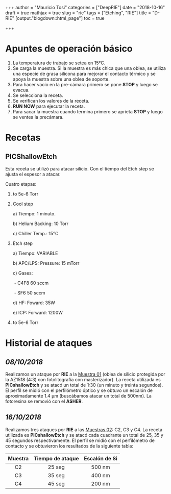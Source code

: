 +++
author = "Mauricio Tosi"
categories = ["DeepRIE"]
date = "2018-10-16"
draft = true
mathjax = true
slug = "rie"
tags = ["Etching", "RIE"]
title = "D-RIE"
[output."blogdown::html_page"]
toc = true

+++
# Apuntes de operación básico

1. La temperatura de trabajo se setea en 15°C.
2. Se carga la muestra. Si la muestra es más chica que una oblea, se utiliza una especie de grasa silicona para mejorar el contacto térmico y se apoya la muestra sobre una oblea de soporte.
3. Para hacer vacío en la pre-cámara primero se pone **STOP** y luego se evacua.
4. Se selecciona la receta.
5. Se verifican los valores de la receta.
6. **RUN NOW** para ejecutar la receta.
7. Para sacar la muestra cuando termina primero se aprieta **STOP** y luego se ventea la precámara.

# Recetas

## PICShallowEtch

Esta receta se utilizó para atacar silicio. Con el tiempo del Etch step se ajusta el espesor a atacar.

Cuatro etapas:

1. to 5e-6 Torr
2. Cool step

   a) Tiempo: 1 minuto.

   b) Helium Backing: 10 Torr

   c) Chiller Temp.: 15°C
3. Etch step

   a) Tiempo: VARIABLE

   b) APC/LPS: Pressure: 15 mTorr

   c) Gases:

   ​		- C4F8 60 sccm

   ​		- SF6 50 sccm

   d) HF: Foward: 35W

   e) ICP: Forward: 1200W
4. to 5e-6 Torr

# Historial de ataques

## _08/10/2018_

Realizamos un ataque por **RIE** a la [Muestra 01](/PIClab/muestras/muestra-sobre-si-s1) (oblea de silicio protegida por la AZ1518 (4:3) con fotolitografía con masterizador). La receta utilizada es **PICshallowEtch** y se atacó un total de 1:30 (un minuto y treinta segundos). El perfil se midió con el perfilómetro óptico y se obtuvo un escalón de aproximadamente 1.4 µm (buscábamos atacar un total de 500nm). La fotoresina se removió con el **ASHER**.

## _16/10/2018_

Realizamos tres ataques por **RIE** a las [Muestras 02](/PIClab/muestras/muestra-sobre-si-s2): C2, C3 y C4. La receta utilizada es **PICshallowEtch** y se atacó cada cuadrante un total de 25, 35 y 45 segundos respectivamente. El perfil se midió con el perfilómetro de contacto y se obtuvieron los resultados de la siguiente tabla:

| Muestra | Tiempo de ataque | Escalón de Si |
| :---: | :---: | :---: |
| C2 | 25 seg | 500 nm |
| C3 | 35 seg | 400 nm |
| C4 | 45 seg | 200 nm |

​